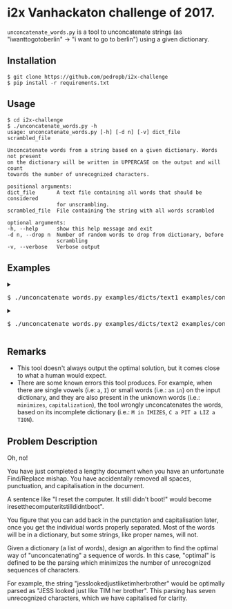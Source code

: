 # i2x Vanhackaton challenge of 2017.

`unconcatenate_words.py` is a tool to unconcatenate strings (as "iwanttogotoberlin" -> "i want to go to berlin") using a given dictionary.

## Installation

```
$ git clone https://github.com/pedropb/i2x-challenge
$ pip install -r requirements.txt
```

## Usage

```
$ cd i2x-challenge
$ ./unconcatenate_words.py -h
usage: unconcatenate_words.py [-h] [-d n] [-v] dict_file scrambled_file

Unconcatenate words from a string based on a given dictionary. Words not present
on the dictionary will be written in UPPERCASE on the output and will count
towards the number of unrecognized characters.

positional arguments:
dict_file       A text file containing all words that should be considered
                for unscrambling.
scrambled_file  File containing the string with all words scrambled

optional arguments:
-h, --help      show this help message and exit
-d n, --drop n  Number of random words to drop from dictionary, before
                scrambling
-v, --verbose   Verbose output
```


## Examples

<details>
<summary><pre>$ ./unconcatenate_words.py examples/dicts/text1 examples/concat/text1 -v</pre></summary>
Concatenated text: YouhavejustcompletedalengthydocumentwhenyouhaveanunfortunateFindReplacemishapYouhaveaccidentallyremovedallspacespunctuationandcapitalisationinthedocument

&nbsp;

Dictionary: ['capitalisation', 'accidentally', 'unfortunate', 'findreplace', 'punctuation', 'completed', 'document', 'lengthy', 'removed', 'mishap', 'spaces', 'have', 'all', 'you', 'the', 'in', 'an', 'a']

Words dropped from Dictionary: ['just' 'and' 'when']

Unconcatenated text: you  have JUST completed  a  lengthy  document WHEN you  have  an  unfortunate  findreplace  mishap  you  have  accidentally  removed  all  spaces  punctuation  an D capitalisation  in  the  document

Unrecognized characters:  9
</details>

<details>
<summary><pre>$ ./unconcatenate_words.py examples/dicts/text2 examples/concat/text2 -v</pre></summary>
Concatenated text: YoufigurethatyoucanaddbackinthepunctationandcapitalisationlateronceyougettheindividualwordsproperlyseparatedMostofthew
ordswillbeinadictionarybutsomestringslikepropernameswillnot

&nbsp;

Dictionary: ['capitalisation', 'individual', 'dictionary', 'punctation', 'separated', 'strings', 'figure', 'proper', 'names', 'words', 'later', 'some', 'back', 'that', 'most', 'like', 'will', 'once', 'get', 'add', 'you', 'not', 'can', 'the', 'in', 'be', 'of', 'a']

Words dropped from Dictionary: ['properly' 'but' 'and']

Unconcatenated text: you  figure  that  you  can  add  back  in  the  punctation  a ND capitalisation  later  once  you  get  the  individual  words  proper LY separated  most  of  the  words  will  be  in  a  dictionary BUT some  strings  like  proper  names  will  not

Unrecognized characters:  7
</details>

## Remarks

- This tool doesn't always output the optimal solution, but it comes close to what a human would expect.
- There are some known errors this tool produces. For example, when there are single vowels (i.e: `a`, `I`) or small words  (i.e.: `an` `in`) on the input dictionary, and they are also present in the unknown words (i.e.: `minimizes`, `capitalization`), the tool wrongly unconcatenates the words, based on its incomplete dictionary (i.e.: `M in IMIZES`, `C a PIT a LIZ a TION`).


## Problem Description

Oh, no!

You have just completed a lengthy document when you have an unfortunate Find/Replace mishap. You have accidentally removed all spaces, punctuation, and capitalisation in the document.

A sentence like "I reset the computer. It still didn't boot!" would become iresetthecomputeritstilldidntboot".

You figure that you can add back in the punctation and capitalisation later, once you get the individual words properly separated. Most of the words will be in a dictionary, but some strings, like proper names, will not.


Given a dictionary (a list of words), design an algorithm to find the optimal way of "unconcatenating" a sequence of words. In this case, "optimal" is defined to be the parsing which minimizes the number of unrecognized sequences of characters.


For example, the string "jesslookedjustliketimherbrother" would be optimally parsed as "JESS looked just like TIM her brother". This parsing has seven unrecognized characters, which we have capitalised for clarity.

